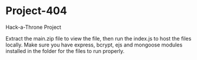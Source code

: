 # Project-404
Hack-a-Throne Project

Extract the main.zip file to view the file, then run the index.js to host the files locally. Make sure you have express, bcrypt, ejs and mongoose modules installed in the folder for the files to run properly.
